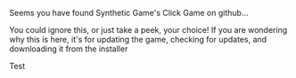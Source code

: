 Seems you have found Synthetic Game's Click Game on github...

You could ignore this, or just take a peek, your choice! If you are wondering why this is here, it's for updating the game, checking for updates, and downloading it from the installer


Test
